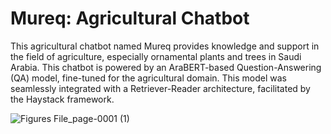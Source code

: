 # Mureq: Agricultural Chatbot

This agricultural chatbot named Mureq provides knowledge and support in the field of agriculture, especially ornamental plants and
 trees in Saudi Arabia. This chatbot is powered by an AraBERT-based Question-Answering
 (QA) model, fine-tuned for the agricultural domain. This model was seamlessly integrated with
 a Retriever-Reader architecture, facilitated by the Haystack framework.

![Figures File_page-0001 (1)](https://github.com/user-attachments/assets/1838722c-0629-4354-be57-0f7b9de7c22d)


